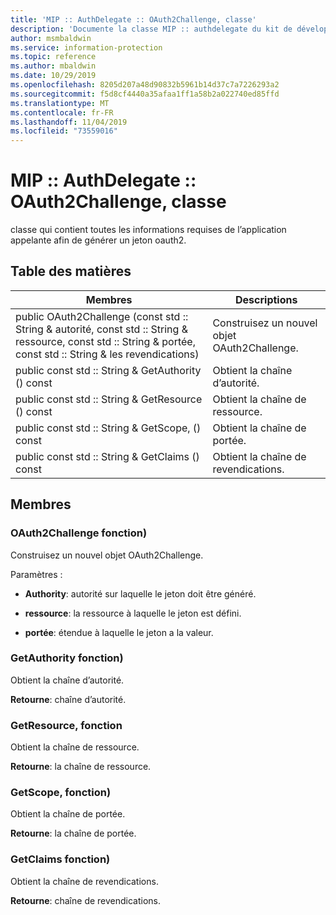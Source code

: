 ```yaml
---
title: 'MIP :: AuthDelegate :: OAuth2Challenge, classe'
description: 'Documente la classe MIP :: authdelegate du kit de développement logiciel (SDK) Microsoft Information Protection (MIP).'
author: msmbaldwin
ms.service: information-protection
ms.topic: reference
ms.author: mbaldwin
ms.date: 10/29/2019
ms.openlocfilehash: 8205d207a48d90832b5961b14d37c7a7226293a2
ms.sourcegitcommit: f5d8cf4440a35afaa1ff1a58b2a022740ed85ffd
ms.translationtype: MT
ms.contentlocale: fr-FR
ms.lasthandoff: 11/04/2019
ms.locfileid: "73559016"
---
```

# <a name="class-mipauthdelegateoauth2challenge"></a>MIP :: AuthDelegate :: OAuth2Challenge, classe 
classe qui contient toutes les informations requises de l’application appelante afin de générer un jeton oauth2.
  
## <a name="summary"></a>Table des matières
 Membres                        | Descriptions                                
--------------------------------|---------------------------------------------
public OAuth2Challenge (const std :: String & autorité, const std :: String & ressource, const std :: String & portée, const std :: String & les revendications)  |  Construisez un nouvel objet OAuth2Challenge.
public const std :: String & GetAuthority () const  |  Obtient la chaîne d’autorité.
public const std :: String & GetResource () const  |  Obtient la chaîne de ressource.
public const std :: String & GetScope, () const  |  Obtient la chaîne de portée.
public const std :: String & GetClaims () const  |  Obtient la chaîne de revendications.
  
## <a name="members"></a>Membres
  
### <a name="oauth2challenge-function"></a>OAuth2Challenge fonction)
Construisez un nouvel objet OAuth2Challenge.

Paramètres :  
* **Authority**: autorité sur laquelle le jeton doit être généré. 


* **ressource**: la ressource à laquelle le jeton est défini. 


* **portée**: étendue à laquelle le jeton a la valeur.


  
### <a name="getauthority-function"></a>GetAuthority fonction)
Obtient la chaîne d’autorité.

  
**Retourne**: chaîne d’autorité.
  
### <a name="getresource-function"></a>GetResource, fonction
Obtient la chaîne de ressource.

  
**Retourne**: la chaîne de ressource.
  
### <a name="getscope-function"></a>GetScope, fonction)
Obtient la chaîne de portée.

  
**Retourne**: la chaîne de portée.
  
### <a name="getclaims-function"></a>GetClaims fonction)
Obtient la chaîne de revendications.

  
**Retourne**: chaîne de revendications.
